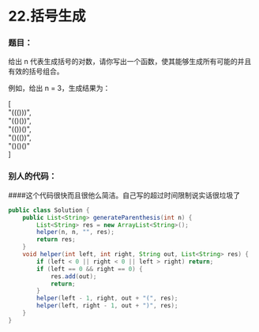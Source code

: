 # 22.括号生成

### 题目：
给出 n 代表生成括号的对数，请你写出一个函数，使其能够生成所有可能的并且有效的括号组合。

例如，给出 n = 3，生成结果为：

[  
  "((()))",   
  "(()())",  
  "(())()",  
  "()(())",  
  "()()()"  
]

### 别人的代码：
####这个代码很快而且很他么简洁。自己写的超过时间限制说实话很垃圾了
```java
public class Solution {
    public List<String> generateParenthesis(int n) {
        List<String> res = new ArrayList<String>();
        helper(n, n, "", res);
        return res;
    }
    void helper(int left, int right, String out, List<String> res) {
        if (left < 0 || right < 0 || left > right) return;
        if (left == 0 && right == 0) {
            res.add(out);
            return;
        }
        helper(left - 1, right, out + "(", res);
        helper(left, right - 1, out + ")", res);
    }
}
```
